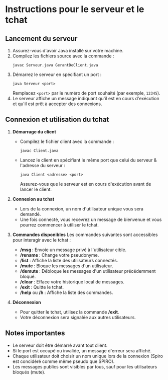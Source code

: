 # Instructions pour le serveur et le tchat

## Lancement du serveur

1. Assurez-vous d'avoir Java installé sur votre machine.
2. Compilez les fichiers source avec la commande :
   ```
   javac Serveur.java GerantDeClient.java
   ```
3. Démarrez le serveur en spécifiant un port :
   ```
   java Serveur <port>
   ```
   Remplacez `<port>` par le numéro de port souhaité (par exemple, `12345`).
4. Le serveur affiche un message indiquant qu'il est en cours d'exécution et qu'il est prêt à accepter des connexions.

## Connexion et utilisation du tchat

1. **Démarrage du client**
   - Compilez le fichier client avec la commande :
     ```
     javac Client.java
     ```
   - Lancez le client en spécifiant le même port que celui du serveur & l'adresse du serveur :
     ```
     java Client <adresse> <port>
     ```
     Assurez-vous que le serveur est en cours d'exécution avant de lancer le client.

2. **Connexion au tchat**
   - Lors de la connexion, un nom d'utilisateur unique vous sera demandé.
   - Une fois connecté, vous recevrez un message de bienvenue et vous pourrez commencer à utiliser le tchat.

3. **Commandes disponibles**
   Les commandes suivantes sont accessibles pour interagir avec le tchat :
   - **/msg <PseudoCible> <Message>** : Envoie un message privé à l'utilisateur cible.
   - **/rename <NouveauPseudo>** : Change votre pseudonyme.
   - **/list** : Affiche la liste des utilisateurs connectés.
   - **/mute <PseudoCible>** : Bloque les messages d'un utilisateur.
   - **/demute <PseudoCible>** : Débloque les messages d'un utilisateur précédemment bloqué.
   - **/clear** : Efface votre historique local de messages.
   - **/exit** : Quitte le tchat.
   - **/help** ou **/h** : Affiche la liste des commandes.

4. **Déconnexion**
   - Pour quitter le tchat, utilisez la commande **/exit**.
   - Votre déconnexion sera signalée aux autres utilisateurs.

## Notes importantes

- Le serveur doit être démarré avant tout client.
- Si le port est occupé ou invalide, un message d'erreur sera affiché.
- Chaque utilisateur doit choisir un nom unique lors de la connexion (Spiro est concidéré comme même pseudo que SPIRO).
- Les messages publics sont visibles par tous, sauf pour les utilisateurs bloqués (mute).

